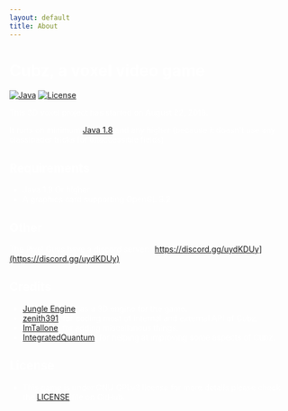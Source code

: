 ```yaml
---
layout: default
title: About
---
```

<style>
	body {
		color: white;
	}
</style>
# Cubz, a voxel video game

[![Java](https://img.shields.io/badge/language-java-orange.svg?style=flat
)](https://java.com/en/download)
[![License](https://img.shields.io/badge/license-gpl3-blue.svg?style=flat
)](https://github.com/MunirkSoft/Cubz/blob/master/LICENSE)

This 3D voxel project has started on August 22, 2018.

It runs on minimum [Java 1.8](https://www.java.com/en/download/) and any higher (because it doesn't use any classloader tricks for unaccessible fields)
## Requirements
- Java 1.8 Or higher
- A graphics card supporting OpenGL 3.2

## Other
The Pixel Guys have a discord server: [https://discord.gg/uydKDUy](https://discord.gg/uydKDUy)

## Credits
- [Jungle Engine](https://github.com/zenith391/Jungle-Engine), as a 3D engine for the game.
- [zenith391](https://github.com/zenith391), for coding most of internal and external API of Cubz.
- [ImTallone](https://github.com/CristeaAndreiFlavian), for adding miscellanous things.
- [IntegratedQuantum](https://github.com/IntegratedQuantum), for helping at improving some aspects of Cubz.

## License

- This game is under GNU GPLv3 license for more details please check the [LICENSE](https://github.com/MunirkSoft/Cubz/blob/master/LICENSE) file on GitHub.
